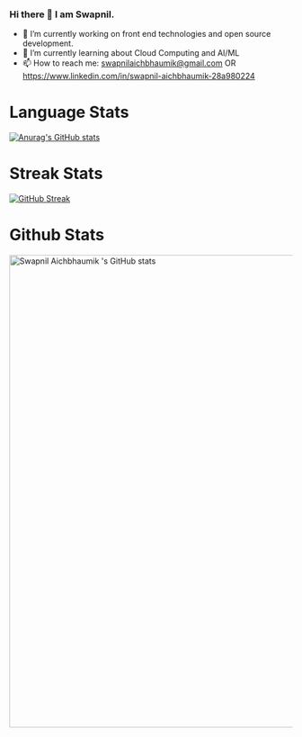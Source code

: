 ### Hi there 👋 I am Swapnil.



- 🔭 I’m currently working on front end technologies and open source development. 
- 🌱 I’m currently learning about Cloud Computing and AI/ML
- 📫 How to reach me: swapnilaichbhaumik@gmail.com OR https://www.linkedin.com/in/swapnil-aichbhaumik-28a980224


# Language Stats
[![Anurag's GitHub stats](https://github-readme-stats.vercel.app/api?username=Swap-nil-2003)](https://github.com/anuraghazra/github-readme-stats)

# Streak Stats
[![GitHub Streak](https://streak-stats.demolab.com/?user=Swap-nil-2003&theme=merko)](https://git.io/streak-stats)

# Github Stats
<a href="https://quine.sh/profile/swapnil03"><img src="https://stats.quine.sh/swapnil03/github" alt="Swapnil Aichbhaumik 's GitHub stats" width="840px"></a>

